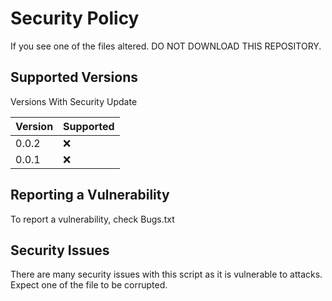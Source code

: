 # Security Policy

If you see one of the files altered. DO NOT DOWNLOAD THIS REPOSITORY.




## Supported Versions

Versions With Security Update

| Version | Supported          |
| ------- | ------------------ |
| 0.0.2   | :x:                |
| 0.0.1   | :x:                |

## Reporting a Vulnerability

To report a vulnerability, check Bugs.txt

## Security Issues

There are many security issues with this script as it is vulnerable to attacks. Expect one of the file to be corrupted.
